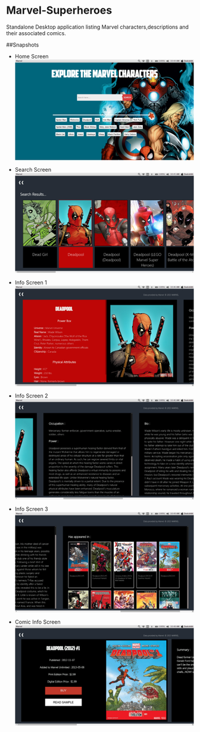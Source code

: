 # Marvel-Superheroes
Standalone Desktop application listing Marvel characters,descriptions and their associated comics.

##Snapshots
- Home Screen
![alt tag](https://raw.githubusercontent.com/DeekshithShetty/Marvel-Superheroes/master/Snapshots/snapshot-1.png)

- Search Screen
![alt tag](https://raw.githubusercontent.com/DeekshithShetty/Marvel-Superheroes/master/Snapshots/snapshot-2.png)

- Info Screen 1
![alt tag](https://raw.githubusercontent.com/DeekshithShetty/Marvel-Superheroes/master/Snapshots/snapshot-3.png)

- Info Screen 2
![alt tag](https://raw.githubusercontent.com/DeekshithShetty/Marvel-Superheroes/master/Snapshots/snapshot-4.png)

- Info Screen 3
![alt tag](https://raw.githubusercontent.com/DeekshithShetty/Marvel-Superheroes/master/Snapshots/snapshot-5.png)

- Comic Info Screen
![alt tag](https://raw.githubusercontent.com/DeekshithShetty/Marvel-Superheroes/master/Snapshots/snapshot-6.png)
